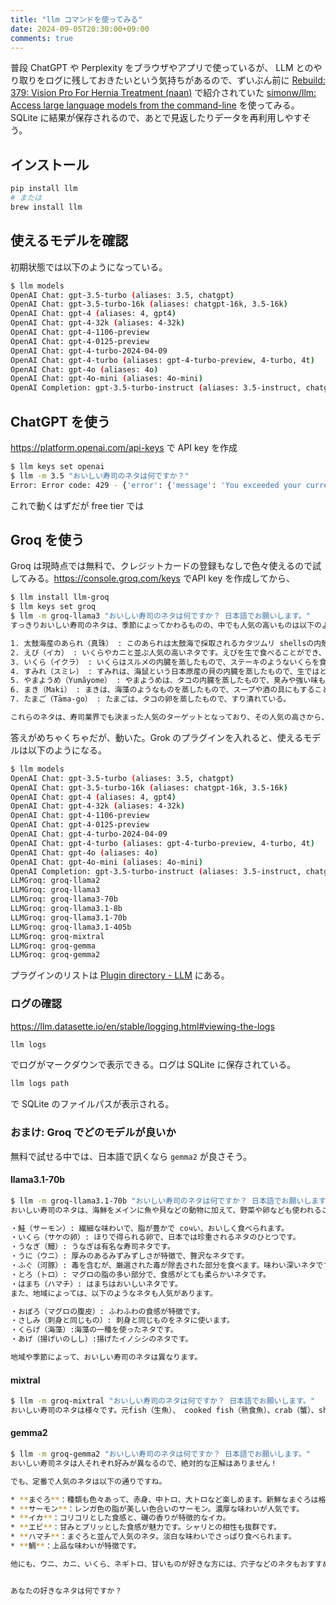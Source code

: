 ```yaml
---
title: "llm コマンドを使ってみる"
date: 2024-09-05T20:30:00+09:00
comments: true
---
```


普段 ChatGPT や Perplexity をブラウザやアプリで使っているが、 LLM とのやり取りをログに残しておきたいという気持ちがあるので、ずいぶん前に [Rebuild: 379: Vision Pro For Hernia Treatment (naan)](https://rebuild.fm/379/) で紹介されていた [simonw/llm: Access large language models from the command-line](https://github.com/simonw/llm) を使ってみる。SQLite に結果が保存されるので、あとで見返したりデータを再利用しやすそう。

## インストール

```sh
pip install llm
# または
brew install llm
```

## 使えるモデルを確認

初期状態では以下のようになっている。

```sh
$ llm models
OpenAI Chat: gpt-3.5-turbo (aliases: 3.5, chatgpt)
OpenAI Chat: gpt-3.5-turbo-16k (aliases: chatgpt-16k, 3.5-16k)
OpenAI Chat: gpt-4 (aliases: 4, gpt4)
OpenAI Chat: gpt-4-32k (aliases: 4-32k)
OpenAI Chat: gpt-4-1106-preview
OpenAI Chat: gpt-4-0125-preview
OpenAI Chat: gpt-4-turbo-2024-04-09
OpenAI Chat: gpt-4-turbo (aliases: gpt-4-turbo-preview, 4-turbo, 4t)
OpenAI Chat: gpt-4o (aliases: 4o)
OpenAI Chat: gpt-4o-mini (aliases: 4o-mini)
OpenAI Completion: gpt-3.5-turbo-instruct (aliases: 3.5-instruct, chatgpt-instruct)
```

## ChatGPT を使う

<https://platform.openai.com/api-keys> で API key を作成

```sh
$ llm keys set openai
$ llm -m 3.5 "おいしい寿司のネタは何ですか？"
Error: Error code: 429 - {'error': {'message': 'You exceeded your current quota, please check your plan and billing details. For more information on this error, read the docs: https://platform.openai.com/docs/guides/error-codes/api-errors.', 'type': 'insufficient_quota', 'param': None, 'code': 'insufficient_quota'}}
```

これで動くはずだが free tier では

## Groq を使う

Groq は現時点では無料で、クレジットカードの登録もなしで色々使えるので試してみる。<https://console.groq.com/keys> でAPI key を作成してから、

```sh
$ llm install llm-groq
$ llm keys set groq
$ llm -m groq-llama3 "おいしい寿司のネタは何ですか？ 日本語でお願いします。"
すっきりおいしい寿司のネタは、季節によってかわるものの、中でも人気の高いものは以下のようなものです。

1. 太鼓海産のあられ（真珠） : このあられは太鼓海で採取されるカタツムリ shellsの内殻の部分で、スイートと塩類にとられてお召し上がることができる。
2. えび（イカ） : いくらやカニと並ぶ人気の高いネタです。えびを生で食べることができ、臭みや強い味もない。
3. いくら（イクラ） : いくらはスルメの内臓を蒸したもので、ステーキのようないくらを食べることができ、美味しい。
4. すみれ（スミレ） : すみれは、海鼠という日本原産の貝の内臓を蒸したもので、生ではとろけるような質感があり、美味しい。
5. やまようめ（Yumăyome） : やまようめは、タコの内臓を蒸したもので、臭みや強い味もない。
6. まき（Maki） : まきは、海藻のようなものを蒸したもので、スープや酒の具にもすることができる。
7. たまご（Tāma-go） : たまごは、タコの卵を蒸したもので、すり潰れている。

これらのネタは、寿司業界でも決まった人気のターゲットとなっており、その人気の高さから、寿司店での人気の高いネタに挙げられるようになっている。
```

答えがめちゃくちゃだが、動いた。Grok のプラグインを入れると、使えるモデルは以下のようになる。

```sh
$ llm models
OpenAI Chat: gpt-3.5-turbo (aliases: 3.5, chatgpt)
OpenAI Chat: gpt-3.5-turbo-16k (aliases: chatgpt-16k, 3.5-16k)
OpenAI Chat: gpt-4 (aliases: 4, gpt4)
OpenAI Chat: gpt-4-32k (aliases: 4-32k)
OpenAI Chat: gpt-4-1106-preview
OpenAI Chat: gpt-4-0125-preview
OpenAI Chat: gpt-4-turbo-2024-04-09
OpenAI Chat: gpt-4-turbo (aliases: gpt-4-turbo-preview, 4-turbo, 4t)
OpenAI Chat: gpt-4o (aliases: 4o)
OpenAI Chat: gpt-4o-mini (aliases: 4o-mini)
OpenAI Completion: gpt-3.5-turbo-instruct (aliases: 3.5-instruct, chatgpt-instruct)
LLMGroq: groq-llama2
LLMGroq: groq-llama3
LLMGroq: groq-llama3-70b
LLMGroq: groq-llama3.1-8b
LLMGroq: groq-llama3.1-70b
LLMGroq: groq-llama3.1-405b
LLMGroq: groq-mixtral
LLMGroq: groq-gemma
LLMGroq: groq-gemma2
```

プラグインのリストは [Plugin directory - LLM](https://llm.datasette.io/en/stable/plugins/directory.html) にある。

### ログの確認

<https://llm.datasette.io/en/stable/logging.html#viewing-the-logs>

```sh
llm logs 
```

でログがマークダウンで表示できる。ログは SQLite に保存されている。

```sh
llm logs path
```

で SQLite のファイルパスが表示される。

### おまけ: Groq でどのモデルが良いか

無料で試せる中では、日本語で訊くなら `gemma2` が良さそう。

#### llama3.1-70b

```sh
$ llm -m groq-llama3.1-70b "おいしい寿司のネタは何ですか？ 日本語でお願いします。"
おいしい寿司のネタは、海鮮をメインに魚や貝などの動物に加えて、野菜や卵なども使われることがあります。特に有名なものには以下のようなネタがあります。

・鮭（サーモン）: 繊細な味わいで、脂が豊かで сочい、おいしく食べられます。
・いくら（サケの卵）: ほりで得られる卵で、日本では珍重されるネタのひとつです。
・うなぎ（鰻）: うなぎは有名な寿司ネタです。
・うに（ウニ）: 厚みのあるみずみずしさが特徴で、贅沢なネタです。
・ふぐ（河豚）: 毒を含むが、厳選された毒が除去された部分を食べます。味わい深いネタです。
・とろ（トロ）: マグロの脂の多い部分で、食感がとても柔らかいネタです。
・はまち（ハマチ）: はまちはおいしいネタです。
また、地域によっては、以下のようなネタも人気があります。

・おぼろ（マグロの腹皮）: ふわふわの食感が特徴です。
・さしみ（刺身と同じもの）: 刺身と同じものをネタに使います。
・くらげ（海藻）:海藻の一種を使ったネタです。
・あげ（揚げいのしし）:揚げたイノシシのネタです。

地域や季節によって、おいしい寿司のネタは異なります。
```

#### mixtral

```sh
$ llm -m groq-mixtral "おいしい寿司のネタは何ですか？ 日本語でお願いします。"
おいしい寿司のネタは様々です。元fish（生魚）、 cooked fish（熟食魚）、crab（蟹）、shrimp（エビ）、tuna（ maguro）、salmon（鮭）等があります。また、たらこ（たらこ）、いくら（イクラ）、unagi（うなぎ）、eel（鰻）、squid（いka）、おでん（おでん）等のネタも使用します。和食の好みや季節に応じてネタを選ぶことをお勧めします。日本語ありがとうございます。
```

#### gemma2

```sh
$ llm -m groq-gemma2 "おいしい寿司のネタは何ですか？ 日本語でお願いします。"
おいしい寿司ネタは人それぞれ好みが異なるので、絶対的な正解はありません！

でも、定番で人気のネタは以下の通りですね。

* **まぐろ**：種類も色々あって、赤身、中トロ、大トロなど楽しめます。新鮮なまぐろは格別です。
* **サーモン**：レンガ色の脂が美しい色合いのサーモン。濃厚な味わいが人気です。
* **イカ**：コリコリとした食感と、磯の香りが特徴的なイカ。
* **エビ**：甘みとプリッとした食感が魅力です。シャリとの相性も抜群です。
* **ハマチ**：まぐろと並んで人気のネタ。淡白な味わいでさっぱり食べられます。
* **鯛**：上品な味わいが特徴です。

他にも、ウニ、カニ、いくら、ネギトロ、甘いものが好きな方には、穴子などのネタもおすすめです。


あなたの好きなネタは何ですか？
```
